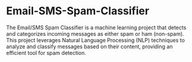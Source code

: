 # Email-SMS-Spam-Classifier

The Email/SMS Spam Classifier is a machine learning project that detects and categorizes incoming messages as either spam or ham (non-spam). This project leverages Natural Language Processing (NLP) techniques to analyze and classify messages based on their content, providing an efficient tool for spam detection.

